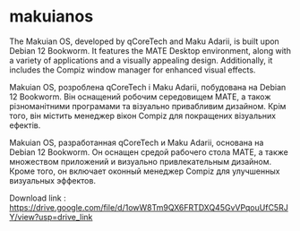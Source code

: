# makuianos
The Makuian OS, developed by qCoreTech and Maku Adarii, is built upon Debian 12 Bookworm. It features the MATE Desktop environment, along with a variety of applications and a visually appealing design. Additionally, it includes the Compiz window manager for enhanced visual effects.

Makuian OS, розроблена qCoreTech і Maku Adarii, побудована на Debian 12 Bookworm. Він оснащений робочим середовищем MATE, а також різноманітними програмами та візуально привабливим дизайном. Крім того, він містить менеджер вікон Compiz для покращених візуальних ефектів.

Makuian OS, разработанная qCoreTech и Maku Adarii, основана на Debian 12 Bookworm. Он оснащен средой рабочего стола MATE, а также множеством приложений и визуально привлекательным дизайном. Кроме того, он включает оконный менеджер Compiz для улучшенных визуальных эффектов.

Download link : https://drive.google.com/file/d/1owW8Tm9QX6FRTDXQ45GvVPqouUfC5RJY/view?usp=drive_link
